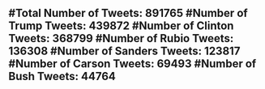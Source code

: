 #Total Number of Tweets: 891765 
#Number of Trump Tweets: 439872
#Number of Clinton Tweets: 368799
#Number of Rubio Tweets: 136308
#Number of Sanders Tweets: 123817
#Number of Carson Tweets: 69493
#Number of Bush Tweets: 44764
---

